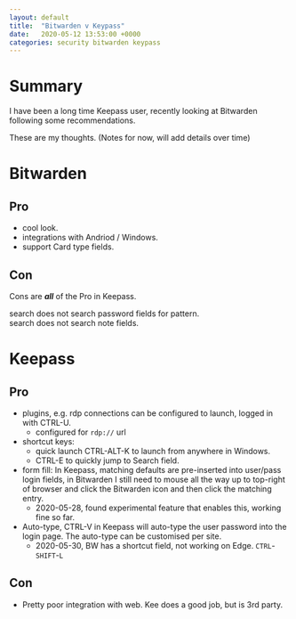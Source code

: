```yaml
---
layout: default
title:  "Bitwarden v Keypass"
date:   2020-05-12 13:53:00 +0000
categories: security bitwarden keypass
---
```


# Summary

I have been a long time Keepass user, recently looking at Bitwarden following some recommendations.

These are my thoughts. (Notes for now, will add details over time)

# Bitwarden

## Pro

* cool look.
* integrations with Andriod / Windows.
* support Card type fields.

## Con

Cons are **_all_** of the Pro in Keepass.

search does not search password fields for pattern.  
search does not search note fields.
 
# Keepass

## Pro

* plugins, e.g. rdp connections can be configured to launch, logged in with CTRL-U.
  * configured for `rdp://` url
* shortcut keys:
  * quick launch CTRL-ALT-K to launch from anywhere in Windows.
  * CTRL-E to quickly jump to Search field.
* form fill: In Keepass, matching defaults are pre-inserted into user/pass login fields, in Bitwarden I still need to mouse all the way up to top-right of browser and click the Bitwarden icon and then click the matching entry.
  * 2020-05-28, found experimental feature that enables this, working fine so far.
* Auto-type, CTRL-V in Keepass will auto-type the user password into the login page. The auto-type can be customised per site.
  * 2020-05-30, BW has a shortcut field, not working on Edge. `CTRL`-`SHIFT`-`L`

## Con

  * Pretty poor integration with web. Kee does a good job, but is 3rd party.
